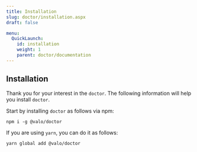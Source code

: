 ```yaml
---
title: Installation
slug: doctor/installation.aspx
draft: false

menu:
  QuickLaunch:
    id: installation
    weight: 1
    parent: doctor/documentation
---
```


## Installation

Thank you for your interest in the `doctor`. The following information will help you install `doctor`.

Start by installing `doctor` as follows via npm:

```
npm i -g @valo/doctor
```

If you are using `yarn`, you can do it as follows:

```
yarn global add @valo/doctor
```